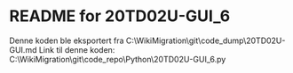 # README for 20TD02U-GUI_6
Denne koden ble eksportert fra C:\WikiMigration\git\code_dump\20TD02U-GUI.md
Link til denne koden: C:\WikiMigration\git\code_repo\Python\20TD02U-GUI_6.py
